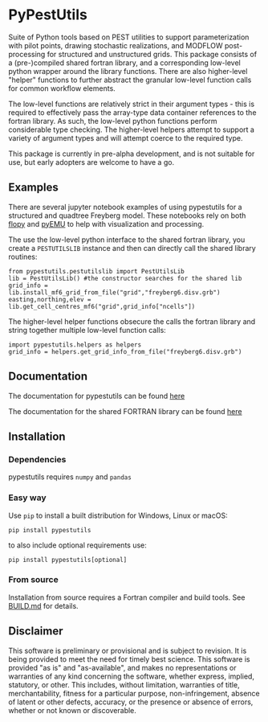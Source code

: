 # PyPestUtils

Suite of Python tools based on PEST utilities to support parameterization with pilot points, drawing stochastic realizations, and MODFLOW post-processing for structured and unstructured grids. This package consists of a (pre-)compiled shared fortran library, and a corresponding low-level python wrapper around the library functions.  There are also higher-level "helper" functions to further abstract the granular low-level function calls for common workflow elements.  

The low-level functions are relatively strict in their argument types - this is required to effectively pass the array-type data container references to the fortran library.  As such, the low-level python functions perform considerable type checking.  The higher-level helpers attempt to support a variety of argument types and will attempt coerce to the required type.  

This package is currently in pre-alpha development, and is not suitable for use, but early adopters are welcome to have a go.

## Examples

There are several jupyter notebook examples of using pypestutils for a structured and quadtree Freyberg model.  These notebooks rely on both [flopy](https://github.com/modflowpy/flopy) and [pyEMU](https://github.com/pypest/pyemu) to help with visualization and processing.

The use the low-level python interface to the shared fortran library, you create a `PESTUTILSLIB` instance and then can directly call the shared library routines:

```
from pypestutils.pestutilslib import PestUtilsLib
lib = PestUtilsLib() #the constructor searches for the shared lib
grid_info = lib.install_mf6_grid_from_file("grid","freyberg6.disv.grb")
easting,northing,elev = lib.get_cell_centres_mf6("grid",grid_info["ncells"])
```

The higher-level helper functions obsecure the calls the fortran library and string together multiple low-level function calls:

```
import pypestutils.helpers as helpers
grid_info = helpers.get_grid_info_from_file("freyberg6.disv.grb")
```

## Documentation

The documentation for pypestutils can be found [here](https://htmlpreview.github.io/?doc/pypestutils/index.html)

The documentation for the shared FORTRAN library can be found [here](doc/pestutilslib/fortran_library_documentation.md)

## Installation

### Dependencies

pypestutils requires `numpy` and `pandas`

### Easy way

Use `pip` to install a built distribution for Windows, Linux or macOS:

    pip install pypestutils

to also include optional requirements use:

    pip install pypestutils[optional]

### From source

Installation from source requires a Fortran compiler and build tools. See [BUILD.md](BUILD.md) for details.

## Disclaimer


This software is preliminary or provisional and is subject to revision. It is
being provided to meet the need for timely best science. This software is
provided "as is" and "as-available", and makes no representations or warranties
of any kind concerning the software, whether express, implied, statutory, or
other. This includes, without limitation, warranties of title,
merchantability, fitness for a particular purpose, non-infringement, absence
of latent or other defects, accuracy, or the presence or absence of errors,
whether or not known or discoverable.
